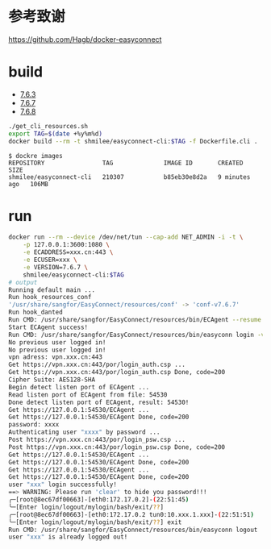 # 参考致谢
https://github.com/Hagb/docker-easyconnect

# build

* [7.6.3](http://download.sangfor.com.cn/download/product/sslvpn/pkg/linux_01/EasyConnect_x64.deb)
* [7.6.7](http://download.sangfor.com.cn/download/product/sslvpn/pkg/linux_767/EasyConnect_x64_7_6_7_3.deb)
* [7.6.8](https://github.com/shmilee/scripts/releases/download/v0.0.1/easyconn_7.6.8.2-ubuntu_amd64.deb)

```bash
./get_cli_resources.sh
export TAG=$(date +%y%m%d)
docker build --rm -t shmilee/easyconnect-cli:$TAG -f Dockerfile.cli .
```

```
$ dockre images
REPOSITORY                TAG              IMAGE ID       CREATED         SIZE
shmilee/easyconnect-cli   210307           b85eb30e8d2a   9 minutes ago   106MB
```

# run

```bash
docker run --rm --device /dev/net/tun --cap-add NET_ADMIN -i -t \
    -p 127.0.0.1:3600:1080 \
    -e ECADDRESS=xxx.cn:443 \
    -e ECUSER=xxx \
    -e VERSION=7.6.7 \
    shmilee/easyconnect-cli:$TAG
# output
Running default main ...
Run hook_resources_conf
'/usr/share/sangfor/EasyConnect/resources/conf' -> 'conf-v7.6.7'
Run hook_danted
Run CMD: /usr/share/sangfor/EasyConnect/resources/bin/ECAgent --resume &
Start ECAgent success!
Run CMD: /usr/share/sangfor/EasyConnect/resources/bin/easyconn login -v -d xxx:443 -u xxx
No previous user logged in!
No previous user logged in!
vpn adress: vpn.xxx.cn:443
Get https://vpn.xxx.cn:443/por/login_auth.csp ...
Get https://vpn.xxx.cn:443/por/login_auth.csp Done, code=200
Cipher Suite: AES128-SHA
Begin detect listen port of ECAgent ...
Read listen port of ECAgent from file: 54530
Done detect listen port of ECAgent, result: 54530!
Get https://127.0.0.1:54530/ECAgent ...
Get https://127.0.0.1:54530/ECAgent Done, code=200
password: xxxx
Authenticating user "xxxx" by password ...
Post https://vpn.xxx.cn:443/por/login_psw.csp ...
Post https://vpn.xxx.cn:443/por/login_psw.csp Done, code=200
Get https://127.0.0.1:54530/ECAgent ...
Get https://127.0.0.1:54530/ECAgent Done, code=200
Get https://127.0.0.1:54530/ECAgent ...
Get https://127.0.0.1:54530/ECAgent Done, code=200
user "xxx" login successfully!
==> WARNING: Please run 'clear' to hide you password!!!
╭─[root@8ec67df00663]-[eth0:172.17.0.2]-(22:51:45)
╰─[Enter login/logout/mylogin/bash/exit/??]
╭─[root@8ec67df00663]-[eth0:172.17.0.2 tun0:10.xxx.1.xxx]-(22:51:51)
╰─[Enter login/logout/mylogin/bash/exit/??] exit
Run CMD: /usr/share/sangfor/EasyConnect/resources/bin/easyconn logout
user "xxx" is already logged out!
```

